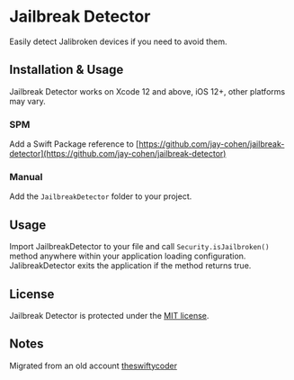 # Jailbreak Detector

Easily detect Jalibroken devices if you need to avoid them.


## Installation & Usage
Jailbreak Detector works on Xcode 12 and above, iOS 12+, other platforms may vary.


### SPM
Add a Swift Package reference to [https://github.com/jay-cohen/jailbreak-detector](https://github.com/jay-cohen/jailbreak-detector)

### Manual
Add the `JailbreakDetector` folder to your project.


## Usage
Import JailbreakDetector to your file and call `Security.isJailbroken()` method anywhere within your application loading configuration. JalibreakDetector exits the application if the method returns true.


## License
Jailbreak Detector is protected under the [MIT license](https://github.com/samsoffes/ssziparchive/raw/master/LICENSE).


## Notes
Migrated from an old account [theswiftycoder](https://github.com/TheSwiftyCoder/JailBreak-Detection)
